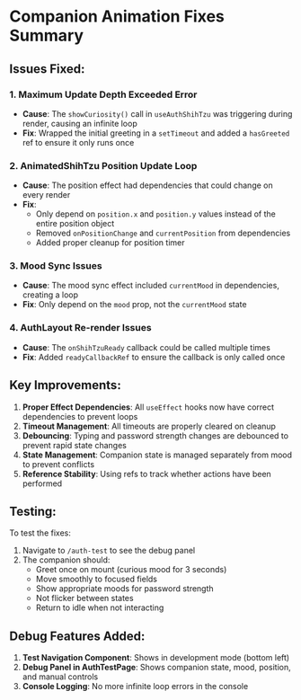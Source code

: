 # Companion Animation Fixes Summary

## Issues Fixed:

### 1. Maximum Update Depth Exceeded Error
- **Cause**: The `showCuriosity()` call in `useAuthShihTzu` was triggering during render, causing an infinite loop
- **Fix**: Wrapped the initial greeting in a `setTimeout` and added a `hasGreeted` ref to ensure it only runs once

### 2. AnimatedShihTzu Position Update Loop
- **Cause**: The position effect had dependencies that could change on every render
- **Fix**: 
  - Only depend on `position.x` and `position.y` values instead of the entire position object
  - Removed `onPositionChange` and `currentPosition` from dependencies
  - Added proper cleanup for position timer

### 3. Mood Sync Issues
- **Cause**: The mood sync effect included `currentMood` in dependencies, creating a loop
- **Fix**: Only depend on the `mood` prop, not the `currentMood` state

### 4. AuthLayout Re-render Issues
- **Cause**: The `onShihTzuReady` callback could be called multiple times
- **Fix**: Added `readyCallbackRef` to ensure the callback is only called once

## Key Improvements:

1. **Proper Effect Dependencies**: All `useEffect` hooks now have correct dependencies to prevent loops
2. **Timeout Management**: All timeouts are properly cleared on cleanup
3. **Debouncing**: Typing and password strength changes are debounced to prevent rapid state changes
4. **State Management**: Companion state is managed separately from mood to prevent conflicts
5. **Reference Stability**: Using refs to track whether actions have been performed

## Testing:

To test the fixes:
1. Navigate to `/auth-test` to see the debug panel
2. The companion should:
   - Greet once on mount (curious mood for 3 seconds)
   - Move smoothly to focused fields
   - Show appropriate moods for password strength
   - Not flicker between states
   - Return to idle when not interacting

## Debug Features Added:

1. **Test Navigation Component**: Shows in development mode (bottom left)
2. **Debug Panel in AuthTestPage**: Shows companion state, mood, position, and manual controls
3. **Console Logging**: No more infinite loop errors in the console
